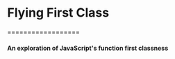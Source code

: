 # Flying First Class
==================
#### An exploration of JavaScript's function first classness
